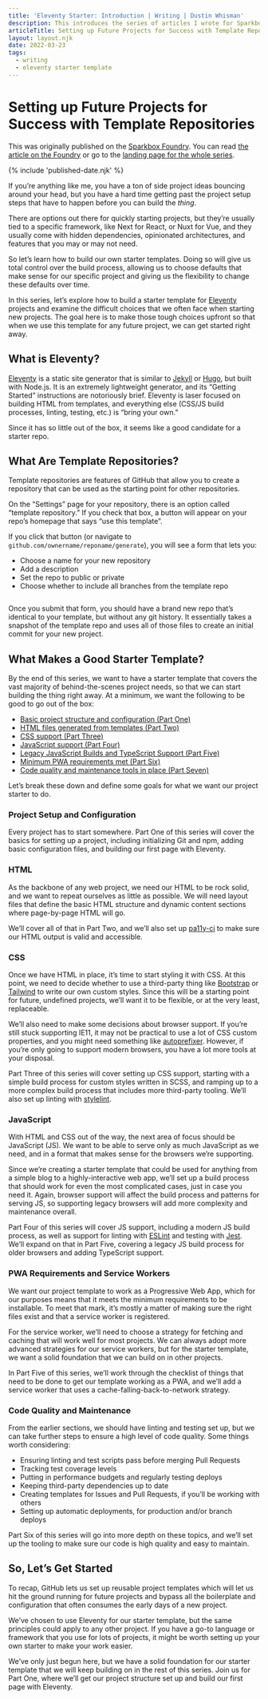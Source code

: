 ```yaml
---
title: 'Eleventy Starter: Introduction | Writing | Dustin Whisman'
description: This introduces the series of articles I wrote for Sparkbox's Foundry about how to build an Eleventy Starter Template.
articleTitle: Setting up Future Projects for Success with Template Repositories
layout: layout.njk
date: 2022-03-23
tags:
  - writing
  - eleventy starter template
---
```


# Setting up Future Projects for Success with Template Repositories

<p class="cmp-fine-print">
  This was originally published on the
  <a href="https://sparkbox.com/foundry">Sparkbox Foundry</a>.
  You can read
  <a href="https://sparkbox.com/foundry/how_to_build_github_starter_templates_for_Eleventy_to_make_your_projects_easier">the article on the Foundry</a>
  or go to the
  <a href="https://sparkbox.com/foundry/series/building_an_eleventy_starter_template">landing page for the whole series</a>.
</p>

{% include 'published-date.njk' %}

If you’re anything like me, you have a ton of side project ideas bouncing around your head, but you have a hard time getting past the project setup steps that have to happen before you can build the _thing_.

There are options out there for quickly starting projects, but they’re usually tied to a specific framework, like Next for React, or Nuxt for Vue, and they usually come with hidden dependencies, opinionated architectures, and features that you may or may not need.

So let’s learn how to build our own starter templates. Doing so will give us total control over the build process, allowing us to choose defaults that make sense for our specific project and giving us the flexibility to change these defaults over time.

In this series, let’s explore how to build a starter template for [Eleventy](https://www.11ty.dev/) projects and examine the difficult choices that we often face when starting new projects. The goal here is to make those tough choices upfront so that when we use this template for any future project, we can get started right away.

## What is Eleventy?

[Eleventy](https://www.11ty.dev/) is a static site generator that is similar to [Jekyll](https://jekyllrb.com/) or [Hugo](https://gohugo.io/), but built with Node.js. It is an extremely lightweight generator, and its “Getting Started” instructions are notoriously brief. Eleventy is laser focused on building HTML from templates, and everything else (CSS/JS build processes, linting, testing, etc.) is “bring your own.”

Since it has so little out of the box, it seems like a good candidate for a starter repo.

## What Are Template Repositories?

Template repositories are features of GitHub that allow you to create a repository that can be used as the starting point for other repositories.

On the “Settings” page for your repository, there is an option called “template repository.” If you check that box, a button will appear on your repo’s homepage that says “use this template”.

If you click that button (or navigate to `github.com/ownername/reponame/generate`), you will see a form that lets you:

- Choose a name for your new repository
- Add a description
- Set the repo to public or private
- Choose whether to include all branches from the template repo

<img src="/images/eleventy-series/create-from-template.png" alt="" class="cmp-article__image">

Once you submit that form, you should have a brand new repo that’s identical to your template, but without any git history. It essentially takes a snapshot of the template repo and uses all of those files to create an initial commit for your new project.

## What Makes a Good Starter Template?

By the end of this series, we want to have a starter template that covers the vast majority of behind-the-scenes project needs, so that we can start building the thing right away. At a minimum, we want the following to be good to go out of the box:

- [Basic project structure and configuration (Part One)](../eleventy-starter-structure)
- [HTML files generated from templates (Part Two)](../eleventy-starter-html)
- [CSS support (Part Three)](../eleventy-starter-css)
- [JavaScript support (Part Four)](../eleventy-starter-javascript)
- [Legacy JavaScript Builds and TypeScript Support (Part Five)](../eleventy-starter-legacy-js-and-typescript)
- [Minimum PWA requirements met (Part Six)](../eleventy-starter-pwa-support)
- [Code quality and maintenance tools in place (Part Seven)](../eleventy-starter-maintenance-and-collaboration)

Let’s break these down and define some goals for what we want our project starter to do.

### Project Setup and Configuration

Every project has to start somewhere. Part One of this series will cover the basics for setting up a project, including initializing Git and npm, adding basic configuration files, and building our first page with Eleventy.

### HTML

As the backbone of any web project, we need our HTML to be rock solid, and we want to repeat ourselves as little as possible. We will need layout files that define the basic HTML structure and dynamic content sections where page-by-page HTML will go.

We’ll cover all of that in Part Two, and we’ll also set up [pa11y-ci](https://github.com/pa11y/pa11y-ci) to make sure our HTML output is valid and accessible.

### CSS

Once we have HTML in place, it’s time to start styling it with CSS. At this point, we need to decide whether to use a third-party thing like [Bootstrap](https://getbootstrap.com/) or [Tailwind](https://tailwindcss.com/) to write our own custom styles. Since this will be a starting point for future, undefined projects, we’ll want it to be flexible, or at the very least, replaceable.

We’ll also need to make some decisions about browser support. If you’re still stuck supporting IE11, it may not be practical to use a lot of CSS custom properties, and you might need something like [autoprefixer](https://github.com/postcss/autoprefixer). However, if you’re only going to support modern browsers, you have a lot more tools at your disposal.

Part Three of this series will cover setting up CSS support, starting with a simple build process for custom styles written in SCSS, and ramping up to a more complex build process that includes more third-party tooling. We’ll also set up linting with [stylelint](https://stylelint.io/).

### JavaScript

With HTML and CSS out of the way, the next area of focus should be JavaScript (JS). We want to be able to serve only as much JavaScript as we need, and in a format that makes sense for the browsers we’re supporting.

Since we’re creating a starter template that could be used for anything from a simple blog to a highly-interactive web app, we’ll set up a build process that should work for even the most complicated cases, just in case you need it. Again, browser support will affect the build process and patterns for serving JS, so supporting legacy browsers will add more complexity and maintenance overall.

Part Four of this series will cover JS support, including a modern JS build process, as well as support for linting with [ESLint](https://eslint.org/) and testing with [Jest](https://jestjs.io/). We’ll expand on that in Part Five, covering a legacy JS build process for older browsers and adding TypeScript support.

### PWA Requirements and Service Workers

We want our project template to work as a Progressive Web App, which for our purposes means that it meets the minimum requirements to be installable. To meet that mark, it’s mostly a matter of making sure the right files exist and that a service worker is registered.

For the service worker, we’ll need to choose a strategy for fetching and caching that will work well for most projects. We can always adopt more advanced strategies for our service workers, but for the starter template, we want a solid foundation that we can build on in other projects.

In Part Five of this series, we’ll work through the checklist of things that need to be done to get our template working as a PWA, and we’ll add a service worker that uses a cache-falling-back-to-network strategy.

### Code Quality and Maintenance

From the earlier sections, we should have linting and testing set up, but we can take further steps to ensure a high level of code quality. Some things worth considering:

- Ensuring linting and test scripts pass before merging Pull Requests
- Tracking test coverage levels
- Putting in performance budgets and regularly testing deploys
- Keeping third-party dependencies up to date
- Creating templates for Issues and Pull Requests, if you’ll be working with others
- Setting up automatic deployments, for production and/or branch deploys

Part Six of this series will go into more depth on these topics, and we’ll set up the tooling to make sure our code is high quality and easy to maintain.

## So, Let’s Get Started

To recap, GitHub lets us set up reusable project templates which will let us hit the ground running for future projects and bypass all the boilerplate and configuration that often consumes the early days of a new project.

We’ve chosen to use Eleventy for our starter template, but the same principles could apply to any other project. If you have a go-to language or framework that you use for lots of projects, it might be worth setting up your own starter to make your work easier.

We’ve only just begun here, but we have a solid foundation for our starter template that we will keep building on in the rest of this series. Join us for Part One, where we’ll get our project structure set up and build our first page with Eleventy.
